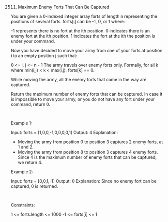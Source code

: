 2511. Maximum Enemy Forts That Can Be Captured

You are given a 0-indexed integer array forts of length n representing the positions of several forts. forts[i] can be -1, 0, or 1 where:

-1 represents there is no fort at the ith position.
0 indicates there is an enemy fort at the ith position.
1 indicates the fort at the ith the position is under your command.

Now you have decided to move your army from one of your forts at position i to an empty position j such that:

0 <= i, j <= n - 1
The army travels over enemy forts only. Formally, for all k where min(i,j) < k < max(i,j), forts[k] == 0.

While moving the army, all the enemy forts that come in the way are captured.

Return the maximum number of enemy forts that can be captured. In case it is impossible to move your army, or you do not have any fort under your command, return 0.

 

Example 1:

Input: forts = [1,0,0,-1,0,0,0,0,1]
Output: 4
Explanation:
- Moving the army from position 0 to position 3 captures 2 enemy forts, at 1 and 2.
- Moving the army from position 8 to position 3 captures 4 enemy forts.
Since 4 is the maximum number of enemy forts that can be captured, we return 4.


Example 2:

Input: forts = [0,0,1,-1]
Output: 0
Explanation: Since no enemy fort can be captured, 0 is returned.


 

Constraints:

1 <= forts.length <= 1000
-1 <= forts[i] <= 1